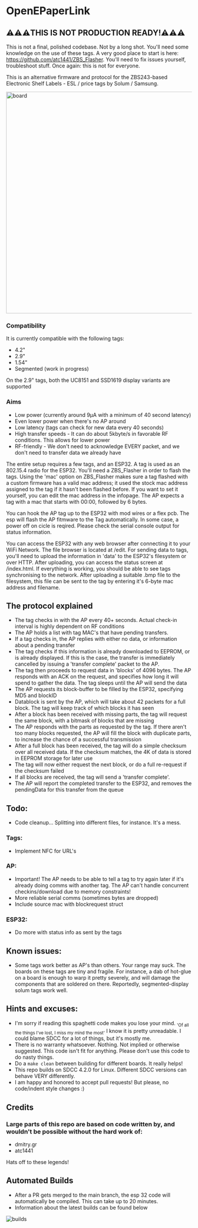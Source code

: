 # OpenEPaperLink

## ⚠️⚠️⚠️THIS IS NOT PRODUCTION READY!⚠️⚠️⚠️
This is not a final, polished codebase. Not by a long shot. You'll need some knowledge on the use of these tags. A very good place to start is here: https://github.com/atc1441/ZBS_Flasher. You'll need to fix issues yourself, troubleshoot stuff. Once again: this is not for everyone.

This is an alternative firmware and protocol for the ZBS243-based Electronic Shelf Labels - ESL / price tags by Solum / Samsung.
 
<img width="600" alt="board" src="https://user-images.githubusercontent.com/2544995/227208651-993d11a2-380f-44ae-847c-f8d90296c8cf.png">

### Compatibility
It is currently compatible with the following tags:
* 4.2"
* 2.9"
* 1.54"
* Segmented (work in progress)

On the 2.9" tags, both the UC8151 and SSD1619 display variants are supported

### Aims
- Low power (currently around 9µA with a minimum of 40 second latency)
- Even lower power when there's no AP around
- Low latency (tags can check for new data every 40 seconds)
- High transfer speeds - It can do about 5kbyte/s in favorable RF conditions. This allows for lower power
- RF-friendly - We don't need to acknowledge EVERY packet, and we don't need to transfer data we already have

The entire setup requires a few tags, and an ESP32. A tag is used as an 802.15.4 radio for the ESP32. You'll need a ZBS_Flasher in order to flash the tags. Using the 'mac' option on ZBS_Flasher makes sure a tag flashed with a custom firmware has a valid mac address; it used the stock mac address assigned to the tag if it hasn't been flashed before. If you want to set it yourself, you can edit the mac address in the infopage. The AP expects a tag with a mac that starts with 00:00, followed by 6 bytes.

You can hook the AP tag up to the ESP32 with mod wires or a flex pcb. The esp will flash the AP fitmware to the Tag automatically. In some case, a power off on cicle is reqired. Please check the serial console output for status information.

You can access the ESP32 with any web browser after connecting it to your WiFi Network. The file browser is located at <ip>/edit. For sending data to tags, you'll need to upload the information in 'data' to the ESP32's filesystem or over HTTP. After uploading, you can access the status screen at <ip>/index.html. If everything is working, you should be able to see tags synchronising to the network. After uploading a suitable .bmp file to the filesystem, this file can be sent to the tag by entering it's 6-byte mac address and filename.

## The protocol explained
- The tag checks in with the AP every 40+ seconds. Actual check-in interval is highly dependent on RF conditions
- The AP holds a list with tag MAC's that have pending transfers.
- If a tag checks in, the AP replies with either no data, or information about a pending transfer
- The tag checks if this information is already downloaded to EEPROM, or is already displayed. If this is the case, the transfer is immediately cancelled by issuing a 'transfer complete' packet to the AP.
- The tag then proceeds to request data in 'blocks' of 4096 bytes. The AP responds with an ACK on the request, and specifies how long it will spend to gather the data. The tag sleeps until the AP will send the data
- The AP requests its block-buffer to be filled by the ESP32, specifying MD5 and blockID
- Datablock is sent by the AP, which will take about 42 packets for a full block. The tag will keep track of which blocks it has seen
- After a block has been received with missing parts, the tag will request the same block, with a bitmask of blocks that are missing
- The AP responds with the parts as requested by the tag. If there aren't too many blocks requested, the AP will fill the block with duplicate parts, to increase the chance of a successful transmission
- After a full block has been received, the tag will do a simple checksum over all received data. If the checksum matches, the 4K of data is stored in EEPROM storage for later use
- The tag will now either request the next block, or do a full re-request if the checksum failed
- If all blocks are received, the tag will send a 'transfer complete'. 
- The AP will report the completed transfer to the ESP32, and removes the pendingData for this transfer from the queue

## Todo:
- Code cleanup... Splitting into different files, for instance. It's a mess.
### Tags:
- Implement NFC for URL's
### AP:
- Important! The AP needs to be able to tell a tag to try again later if it's already doing comms with another tag. The AP can't handle concurrent checkins/download due to memory constraints!
- More reliable serial comms (sometimes bytes are dropped)
- Include source mac with blockrequest struct 
### ESP32:
- Do more with status info as sent by the tags

## Known issues:
- Some tags work better as AP's than others. Your range may suck. The boards on these tags are tiny and fragile. For instance, a dab of hot-glue on a board is enough to warp it pretty severely, and will damage the components that are soldered on there. Reportedly, segmented-display solum tags work well. 

## Hints and excuses:
- I'm sorry if reading this spaghetti code makes you lose your mind. <sub>'Of all the things I've lost, I miss my mind the most'</sub> I know it is pretty unreadable. I could blame SDCC for a lot of things, but it's mostly me.
- There is no warranty whatsoever. Nothing. Not implied or otherwise suggested. This code isn't fit for anything. Please don't use this code to do nasty things.
- Do a ```make clean``` between building for different boards. It really helps!
- This repo builds on SDCC 4.2.0 for Linux. Different SDCC versions can behave VERY differently.
- I am happy and honored to accept pull requests! But please, no code/indent style changes :)

## Credits
### Large parts of this repo are based on code written by, and wouldn't be possible without the hard work of:
- dmitry.gr
- atc1441

Hats off to these legends!
 
## Automated Builds
- After a PR gets merged to the main branch, the esp 32 code will automatically be compiled. This can take up to 20 minutes.
- Information about the latest builds can be found below
<img alt="builds" src="https://openepaperlink.de/build/img.php">

